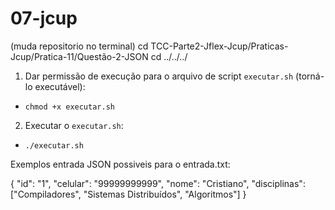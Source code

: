 # 07-jcup

(muda repositorio no terminal)
cd TCC-Parte2-Jflex-Jcup/Praticas-Jcup/Pratica-11/Questão-2-JSON
cd ../../../

1. Dar permissão de execução para o arquivo de script `executar.sh` (torná-lo executável):
- `chmod +x executar.sh`

2. Executar o `executar.sh`:
- `./executar.sh`

Exemplos entrada JSON possiveis para o entrada.txt:

{
  "id": "1",
  "celular": "99999999999",
  "nome": "Cristiano",
  "disciplinas": ["Compiladores", "Sistemas Distribuídos", "Algoritmos"]
}